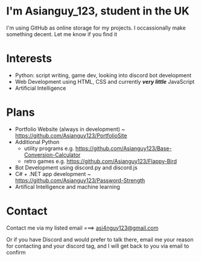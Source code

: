# I'm Asianguy_123, student in the UK
I'm using GitHub as online storage for my projects. I occassionally make something decent. Let me know if you find it

# Interests

- Python: script writing, game dev, looking into discord bot development
- Web Development using HTML, CSS and currently ***very little*** JavaScript
- Artificial Intelligence

# Plans

- Portfolio Website (always in development) ~ https://github.com/Asianguy123/PortfolioSite
- Additional Python 
  - utility programs e.g. https://github.com/Asianguy123/Base-Conversion-Calculator
  - retro games e.g. https://github.com/Asianguy123/Flappy-Bird
- Bot Development using discord.py and discord.js
- C# + .NET app development ~ https://github.com/Asianguy123/Password-Strength
- Artifical Intelligence and machine learning

# Contact
Contact me via my listed email ===> asi4nguy123@gmail.com

Or if you have Discord and would prefer to talk there, email me your reason for contacting and your discord tag, and I will get back to you via email to confirm
